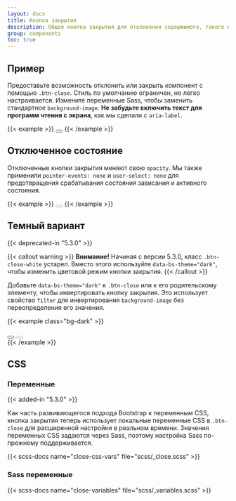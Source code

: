 ```yaml
---
layout: docs
title: Кнопка закрытия
description: Общая кнопка закрытия для отклонения содержимого, такого как модальные окна и предупреждения.
group: components
toc: true
---
```


## Пример

Предоставьте возможность отклонить или закрыть компонент с помощью `.btn-close`. Стиль по умолчанию ограничен, но легко настраивается. Измените переменные Sass, чтобы заменить стандартное `background-image`. **Не забудьте включить текст для программ чтения с экрана**, как мы сделали с `aria-label`.

{{< example >}}
<button type="button" class="btn-close" aria-label="Закрыть"></button>
{{< /example >}}

## Отключенное состояние

Отключенные кнопки закрытия меняют свою `opacity`. Мы также применили `pointer-events: none` и `user-select: none` для предотвращения срабатывания состояния зависания и активного состояния.

{{< example >}}
<button type="button" class="btn-close" disabled aria-label="Закрыть"></button>
{{< /example >}}

## Темный вариант

{{< deprecated-in "5.3.0" >}}

{{< callout warning >}}
**Внимание!** Начиная с версии 5.3.0, класс `.btn-close-white` устарел. Вместо этого используйте `data-bs-theme="dark"`, чтобы изменить цветовой режим кнопки закрытия.
{{< /callout >}}

Добавьте `data-bs-theme="dark"` к `.btn-close` или к его родительскому элементу, чтобы инвертировать кнопку закрытия. Это использует свойство `filter` для инвертирования `background-image` без переопределения его значения.

{{< example class="bg-dark" >}}
<div data-bs-theme="dark">
  <button type="button" class="btn-close" aria-label="Закрыть"></button>
  <button type="button" class="btn-close" disabled aria-label="Закрыть"></button>
</div>
{{< /example >}}

## CSS

### Переменные

{{< added-in "5.3.0" >}}

Как часть развивающегося подхода Bootstrap к переменным CSS, кнопка закрытия теперь использует локальные переменные CSS в `.btn-close` для расширенной настройки в реальном времени. Значения переменных CSS задаются через Sass, поэтому настройка Sass по-прежнему поддерживается.

{{< scss-docs name="close-css-vars" file="scss/_close.scss" >}}

### Sass переменные

{{< scss-docs name="close-variables" file="scss/_variables.scss" >}}
